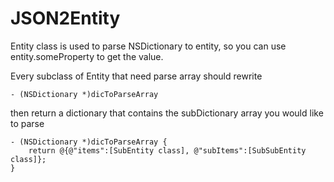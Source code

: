 # JSON2Entity
Entity class is used to parse NSDictionary to entity, so you can use entity.someProperty to get the value.

Every subclass of Entity that need parse array should rewrite
```
- (NSDictionary *)dicToParseArray
```
then return a dictionary that contains the subDictionary array you would like to parse
```
- (NSDictionary *)dicToParseArray {
    return @{@"items":[SubEntity class], @"subItems":[SubSubEntity class]};
}
```
